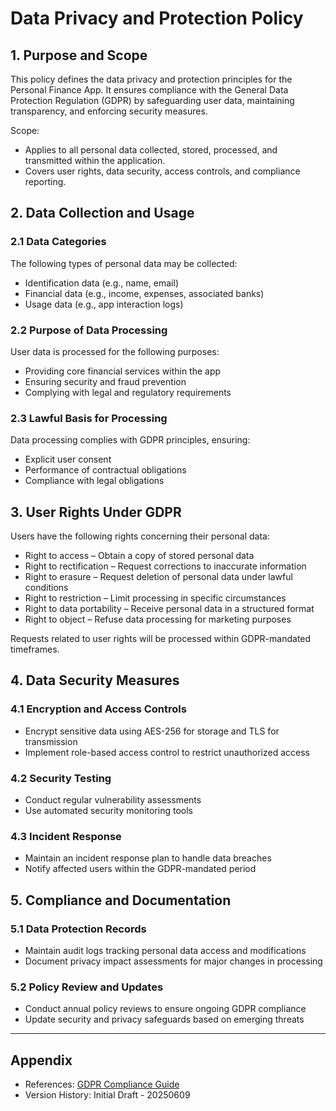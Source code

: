 # Data Privacy and Protection Policy

## 1. Purpose and Scope
This policy defines the data privacy and protection principles for the Personal Finance App. It ensures compliance with the General Data Protection Regulation (GDPR) by safeguarding user data, maintaining transparency, and enforcing security measures.

Scope:
- Applies to all personal data collected, stored, processed, and transmitted within the application.
- Covers user rights, data security, access controls, and compliance reporting.

## 2. Data Collection and Usage
### 2.1 Data Categories
The following types of personal data may be collected:
- Identification data (e.g., name, email)
- Financial data (e.g., income, expenses, associated banks)
- Usage data (e.g., app interaction logs)

### 2.2 Purpose of Data Processing
User data is processed for the following purposes:
- Providing core financial services within the app
- Ensuring security and fraud prevention
- Complying with legal and regulatory requirements

### 2.3 Lawful Basis for Processing
Data processing complies with GDPR principles, ensuring:
- Explicit user consent
- Performance of contractual obligations
- Compliance with legal obligations

## 3. User Rights Under GDPR
Users have the following rights concerning their personal data:
- Right to access – Obtain a copy of stored personal data
- Right to rectification – Request corrections to inaccurate information
- Right to erasure – Request deletion of personal data under lawful conditions
- Right to restriction – Limit processing in specific circumstances
- Right to data portability – Receive personal data in a structured format
- Right to object – Refuse data processing for marketing purposes

Requests related to user rights will be processed within GDPR-mandated timeframes.

## 4. Data Security Measures
### 4.1 Encryption and Access Controls
- Encrypt sensitive data using AES-256 for storage and TLS for transmission
- Implement role-based access control to restrict unauthorized access

### 4.2 Security Testing
- Conduct regular vulnerability assessments
- Use automated security monitoring tools

### 4.3 Incident Response
- Maintain an incident response plan to handle data breaches
- Notify affected users within the GDPR-mandated period

## 5. Compliance and Documentation
### 5.1 Data Protection Records
- Maintain audit logs tracking personal data access and modifications
- Document privacy impact assessments for major changes in processing

### 5.2 Policy Review and Updates
- Conduct annual policy reviews to ensure ongoing GDPR compliance
- Update security and privacy safeguards based on emerging threats

---
## Appendix
- References: [GDPR Compliance Guide](https://gdpr.eu/)
- Version History: Initial Draft - 20250609